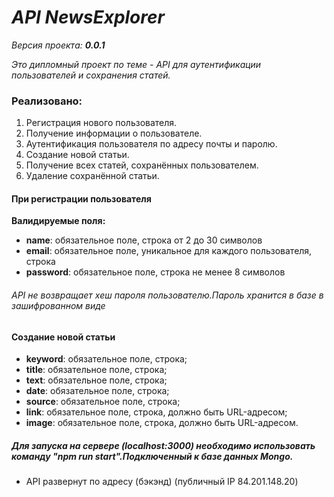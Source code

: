 # *API NewsExplorer*
*Версия проекта: **0.0.1***

*Это дипломный проект  по теме - API для аутентификации пользователей и сохранения статей.*
### Реализовано:
1. Регистрация нового пользователя.
2. Получение информации о пользователе.
3. Аутентификация пользователя по адресу почты и паролю.
4. Создание новой статьи.
5. Получение всех статей, сохранённых пользователем.
6. Удаление сохранённой статьи.

#### При регистрации пользователя
 **Валидируемые поля:**
 - **name**: обязательное поле, строка от 2 до 30 символов
 - **email**: обязательное поле, уникальное для каждого пользователя, строка
 - **password**: обязательное поле, строка не менее 8 символов
 
###### API не возвращает хеш пароля пользователю.Пароль хранится в базе в зашифрованном виде

####  Создание новой статьи
- **keyword**: обязательное поле, строка;
- **title**: обязательное поле, строка;
- **text**: обязательное поле, строка;
- **date**: обязательное поле, строка;
- **source**: обязательное поле, строка;
- **link**: обязательное поле, строка, должно быть URL-адресом;
- **image**: обязательное поле, строка, должно быть URL-адресом.

##### Для запуска на сервере (localhost:3000) необходимо использовать команду "npm run start".Подключенный к базе данных Mongo.
- API развернут по адресу (бэкэнд)  (публичный IP 84.201.148.20)
